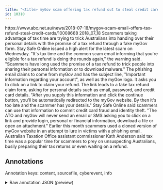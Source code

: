 ```yaml
---
title: "<title> myGov scam offering tax refund out to steal credit card details and passwords </title>"
id: 10310
---
```


<title> myGov scam offering tax refund out to steal credit card details and passwords </title>
<source> https://www.abc.net.au/news/2018-07-18/mygov-scam-email-offers-tax-refund-steal-credit-cards/10008668 </source>
<date> 2018_07_18 </date>
<text>
Scammers taking advantage of tax time are trying to trick Australians into handing over their personal details with the promise of a tax refund through a fake myGov form.
Stay Safe Online issued a high alert for the latest scam on Wednesday.
"It's tax time and the common scam email informing that you're eligible for a tax refund is doing the rounds again," the warning said.
"Scammers have long used the promise of a tax refund to trick people into sharing their personal information or to download malware."
The phishing email claims to come from myGov and has the subject line, "Important information regarding your account", as well as the myGov logo.
It asks you to click on a link to claim your refund.
The link leads to a fake tax refund claim form, asking for personal details such as email, password, and credit card details.
"After you supply this information and click the continue button, you'll be automatically redirected to the myGov website. By then it's too late and the scammer has your details."
Stay Safe Online said scammers can use that information to commit credit card fraud and identity theft.
"The ATO and myGov will never send an email or SMS asking you to click on a link and provide login, personal or financial information, download a file or open an attachment."
Earlier this month scammers used a cloned version of myGov website in an attempt to lure in victims with a phishing email.
Australian Taxation Office assistant commissioner Kath Anderson said tax time was a popular time for scammers to prey on unsuspecting Australians, busily preparing their tax returns or even waiting on a refund.  
</text>



## Annotations

Annotation keys: content, sourcefile, cyberevent, info

<details>
<summary>Raw annotation JSON (preview)</summary>

```json
{
  "content": "Scammers taking advantage of tax time are trying to trick Australians into handing over their personal details with the promise of a tax refund through a fake myGov form. Stay Safe Online issued a high alert for the latest scam on Wednesday. \"It's tax time and the common scam email informing that you're eligible for a tax refund is doing the rounds again,\" the warning said. \"Scammers have long used the promise of a tax refund to trick people into sharing their personal information or to download malware.\" The phishing email claims to come from myGov and has the subject line, \"Important information regarding your account\", as well as the myGov logo. It asks you to click on a link to claim your refund. The link leads to a fake tax refund claim form, asking for personal details such as email, password, and credit card details. \"After you supply this information and click the continue button, you'll be automatically redirected to the myGov website. By then it's too late and the scammer has your details.\" Stay Safe Online said scammers can use that information to commit credit card fraud and identity theft. \"The ATO and myGov will never send an email or SMS asking you to click on a link and provide login, personal or financial information, download a file or open an attachment.\" Earlier this month scammers used a cloned version of myGov website in an attempt to lure in victims with a phishing email. Australian Taxation Office assistant commissioner Kath Anderson said tax time was a popular time for scammers to prey on unsuspecting Australians, busily preparing their tax returns or even waiting on a refund.  ",
  "sourcefile": "10310.txt",
  "cyberevent": {
    "hopper": [
      {
        "index": 0,
        "relation": "Same",
        "events": [
          {
            "index": "E4",
            "type": "Attack",
            "realis": "Generic",
            "nugget": {
              "startOffset": 719,
              "index": "T16",
              "endOffset": 724,
              "text": "leads"
            },
            "argument": [
              {
                "index": "T18",
                "text": "fake tax refund",
                "endOffset": 745,
                "role": {
                  "type": "Tool"
                },
                "startOffset": 730,
                "type": "File"
              },
              {
                "index": "T17",
                "text": "The link",
                "endOffset": 718,
                "role": {
                  "type": "Tool"
                },
                "startOffset": 710,
                "type": "Website"
              },
              {
                "index": "T19",
                "text": "asking for personal details",
                "endOffset": 785,
                "role": {
                  "type": "Purpose",
                  "subtype": "Publish data",
                  "confidence": 0.9401086270809174
                },
                "startOffset": 758,
                "type": "Purpose"
              }
            ],
            "subtype": "Phishing"
          },
          {
            "index": "E6",
            "type": "Attack",
            "realis": "Generic",
            "nugget": {
              "startOffset": 746,
              "index": "T25",
              "endOffset": 756,
              "text": "claim form"
            },
            "argument": [
              {
                "index": "T18",
                "text": "fake tax refund",
                "endOffset": 745,
                "role": {
                  "type": "Tool"
                },
                "startOffset": 730,
                "type": "File"
              }
            ],
            "subtype": "Phishing"
          }
        ]
      },
      {
        "index": 1,
        "events": [
          {
            "index": "E2",
            "type": "Attack",
            "realis": "Actual",
            "nugget": {
              "startOffset": 52,
      
```
</details>
